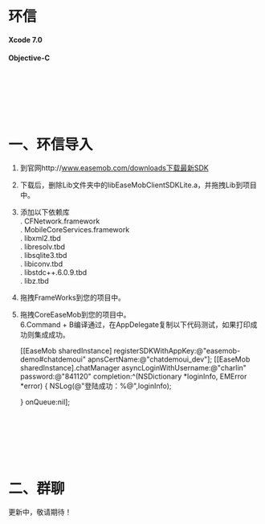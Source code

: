 环信
==========

#### Xcode 7.0<br/>

#### Objective-C<br/>



<br/><br/><br/>
一、环信导入
==========
1. 到官网http://www.easemob.com/downloads下载最新SDK<br/>
2. 下载后，删除Lib文件夹中的libEaseMobClientSDKLite.a，并拖拽Lib到项目中。<br/>
3. 添加以下依赖库<br/>
. CFNetwork.framework<br/>
. MobileCoreServices.framework<br/>
. libxml2.tbd<br/>
. libresolv.tbd<br/>
. libsqlite3.tbd<br/>
. libiconv.tbd<br/>
. libstdc++.6.0.9.tbd<br/>
. libz.tbd<br/>
4. 拖拽FrameWorks到您的项目中。<br/>
5. 拖拽CoreEaseMob到您的项目中。<br/>
6.Command + B编译通过，在AppDelegate复制以下代码测试，如果打印成功则集成成功。


    [[EaseMob sharedInstance] registerSDKWithAppKey:@"easemob-demo#chatdemoui" apnsCertName:@"chatdemoui_dev"];
    [[EaseMob sharedInstance].chatManager asyncLoginWithUsername:@"charlin" password:@"841120" completion:^(NSDictionary *loginInfo, EMError *error) {
        NSLog(@"登陆成功：%@",loginInfo);
        
    } onQueue:nil];


<br/><br/><br/>
二、群聊
==========
更新中，敬请期待！

